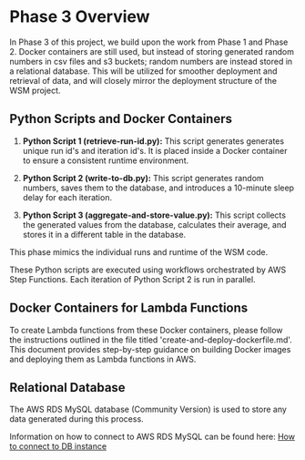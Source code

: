 # Phase 3 Overview

In Phase 3 of this project, we build upon the work from Phase 1 and Phase 2. Docker containers are still used, but instead of storing generated random numbers in csv files and s3 buckets; random numbers are instead stored in a relational database. This will be utilized for smoother deployment and retrieval of data, and will closely mirror the deployment structure of the WSM project.

## Python Scripts and Docker Containers

1. **Python Script 1 (retrieve-run-id.py):** This script generates generates unique run id's and iteration id's. It is placed inside a Docker container to ensure a consistent runtime environment.

2. **Python Script 2 (write-to-db.py):** This script generates random numbers, saves them to the database, and introduces a 10-minute sleep delay for each iteration.

3. **Python Script 3 (aggregate-and-store-value.py):** This script collects the generated values from the database, calculates their average, and stores it in a different table in the database.

This phase mimics the individual runs and runtime of the WSM code.

These Python scripts are executed using workflows orchestrated by AWS Step Functions. Each iteration of Python Script 2 is run in parallel.

## Docker Containers for Lambda Functions

To create Lambda functions from these Docker containers, please follow the instructions outlined in the file titled 'create-and-deploy-dockerfile.md'. This document provides step-by-step guidance on building Docker images and deploying them as Lambda functions in AWS.

## Relational Database

The AWS RDS MySQL database (Community Version) is used to store any data generated during this process.

Information on how to connect to AWS RDS MySQL can be found here: [How to connect to DB instance](https://docs.aws.amazon.com/AmazonRDS/latest/UserGuide/USER_ConnectToInstance.html)

